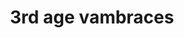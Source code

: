 ---
layout: item
title: 3rd age vambraces
item-id: 10336
datatable: true
id: 10336
name: "3rd age vambraces"
members: true
lowalch: 20200
highalch: 30300
examine: "Fabulously ancient range protection crafted from white dragonhide."
monsters:
  - id: 8633
    name: "The Mimic"
    members: true
    combat_level: 186
    wiki_url: "https://oldschool.runescape.wiki/w/The_Mimic"
    drops:
      - quantity: "1"
        rarity: 0.00019069412662090009
        drop_requirements: null
---